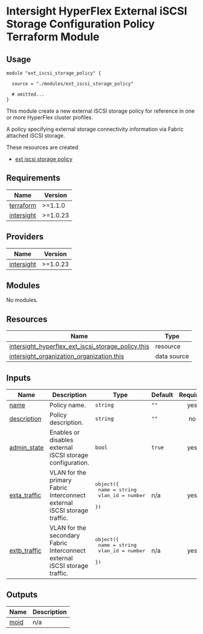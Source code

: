 # Intersight HyperFlex External iSCSI Storage Configuration Policy Terraform Module

## Usage

```hcl
module "ext_iscsi_storage_policy" {

  source = "./modules/ext_iscsi_storage_policy"

  # omitted...
}
```

This module create a new external iSCSI storage policy for reference in one or more HyperFlex cluster profiles.

A policy specifying external storage connectivity information via Fabric attached iSCSI storage.

These resources are created
* [ext iscsi storage policy](https://registry.terraform.io/providers/CiscoDevNet/intersight/latest/docs/resources/hyperflex_ext_iscsi_storage_policy)

<!-- BEGINNING OF PRE-COMMIT-TERRAFORM DOCS HOOK -->
## Requirements

| Name | Version |
|------|---------|
| <a name="requirement_terraform"></a> [terraform](#requirement\_terraform) | >=1.1.0 |
| <a name="requirement_intersight"></a> [intersight](#requirement\_intersight) | >=1.0.23 |

## Providers

| Name | Version |
|------|---------|
| <a name="provider_intersight"></a> [intersight](#provider\_intersight) | >=1.0.23 |

## Modules

No modules.

## Resources

| Name | Type |
|------|------|
| [intersight_hyperflex_ext_iscsi_storage_policy.this](https://registry.terraform.io/providers/CiscoDevNet/intersight/latest/docs/resources/hyperflex_ext_iscsi_storage_policy) | resource |
| [intersight_organization_organization.this](https://registry.terraform.io/providers/CiscoDevNet/intersight/latest/docs/data-sources/organization_organization) | data source |

## Inputs

| Name | Description | Type | Default | Required |
|------|-------------|------|---------|:--------:|
| <a name="input_name"></a> [name](#input\_name) | Policy name. | `string` | `""` | yes |
| <a name="input_description"></a> [description](#input\_description) | Policy description. | `string` | `""` | no |
| <a name="input_admin_state"></a> [admin\_state](#input\_admin\_state) | Enables or disables external iSCSI storage configuration. | `bool` | `true` | yes |
| <a name="input_exta_traffic"></a> [exta\_traffic](#input\_exta\_traffic) | VLAN for the primary Fabric Interconnect external iSCSI storage traffic. | <pre>object({<br>    name  = string<br>    vlan_id        = number<br>  })</pre> | n/a | yes |
| <a name="input_extb_traffic"></a> [extb\_traffic](#input\_extb\_traffic) | VLAN for the secondary Fabric Interconnect external iSCSI storage traffic. | <pre>object({<br>    name  = string<br>    vlan_id        = number<br>  })</pre> | n/a | yes |

## Outputs

| Name | Description |
|------|-------------|
| <a name="output_moid"></a> [moid](#output\_moid) | n/a |
<!-- END OF PRE-COMMIT-TERRAFORM DOCS HOOK -->
